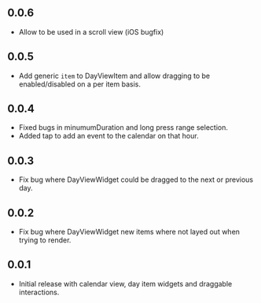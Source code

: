 ## 0.0.6

* Allow to be used in a scroll view (iOS bugfix)

## 0.0.5

* Add generic `item` to DayViewItem and allow dragging to be enabled/disabled on a per item basis.

## 0.0.4

* Fixed bugs in minumumDuration and long press range selection.
* Added tap to add an event to the calendar on that hour.

## 0.0.3

* Fix bug where DayViewWidget could be dragged to the next or previous day.

## 0.0.2 

* Fix bug where DayViewWidget new items where not layed out when trying to render.

## 0.0.1

* Initial release with calendar view, day item widgets and draggable interactions.